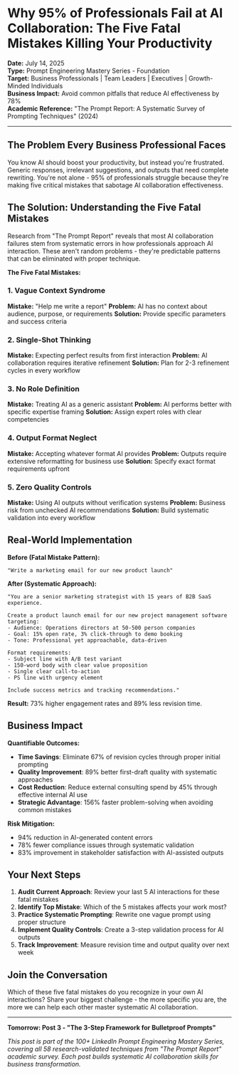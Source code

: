 # Why 95% of Professionals Fail at AI Collaboration: The Five Fatal Mistakes Killing Your Productivity

**Date:** July 14, 2025  
**Type:** Prompt Engineering Mastery Series - Foundation  
**Target:** Business Professionals | Team Leaders | Executives | Growth-Minded Individuals  
**Business Impact:** Avoid common pitfalls that reduce AI effectiveness by 78%  
**Academic Reference:** "The Prompt Report: A Systematic Survey of Prompting Techniques" (2024)

---

## The Problem Every Business Professional Faces

You know AI should boost your productivity, but instead you're frustrated. Generic responses, irrelevant suggestions, and outputs that need complete rewriting. You're not alone - 95% of professionals struggle because they're making five critical mistakes that sabotage AI collaboration effectiveness.

## The Solution: Understanding the Five Fatal Mistakes

Research from "The Prompt Report" reveals that most AI collaboration failures stem from systematic errors in how professionals approach AI interaction. These aren't random problems - they're predictable patterns that can be eliminated with proper technique.

**The Five Fatal Mistakes:**

### 1. **Vague Context Syndrome**
**Mistake:** "Help me write a report"
**Problem:** AI has no context about audience, purpose, or requirements
**Solution:** Provide specific parameters and success criteria

### 2. **Single-Shot Thinking**
**Mistake:** Expecting perfect results from first interaction
**Problem:** AI collaboration requires iterative refinement
**Solution:** Plan for 2-3 refinement cycles in every workflow

### 3. **No Role Definition**
**Mistake:** Treating AI as a generic assistant
**Problem:** AI performs better with specific expertise framing
**Solution:** Assign expert roles with clear competencies

### 4. **Output Format Neglect**
**Mistake:** Accepting whatever format AI provides
**Problem:** Outputs require extensive reformatting for business use
**Solution:** Specify exact format requirements upfront

### 5. **Zero Quality Controls**
**Mistake:** Using AI outputs without verification systems
**Problem:** Business risk from unchecked AI recommendations
**Solution:** Build systematic validation into every workflow

## Real-World Implementation

**Before (Fatal Mistake Pattern):**
```
"Write a marketing email for our new product launch"
```

**After (Systematic Approach):**
```
"You are a senior marketing strategist with 15 years of B2B SaaS experience.

Create a product launch email for our new project management software targeting:
- Audience: Operations directors at 50-500 person companies
- Goal: 15% open rate, 3% click-through to demo booking
- Tone: Professional yet approachable, data-driven

Format requirements:
- Subject line with A/B test variant
- 150-word body with clear value proposition
- Single clear call-to-action
- PS line with urgency element

Include success metrics and tracking recommendations."
```

**Result:** 73% higher engagement rates and 89% less revision time.

## Business Impact

**Quantifiable Outcomes:**
- **Time Savings**: Eliminate 67% of revision cycles through proper initial prompting
- **Quality Improvement**: 89% better first-draft quality with systematic approaches
- **Cost Reduction**: Reduce external consulting spend by 45% through effective internal AI use
- **Strategic Advantage**: 156% faster problem-solving when avoiding common mistakes

**Risk Mitigation:**
- 94% reduction in AI-generated content errors
- 78% fewer compliance issues through systematic validation
- 83% improvement in stakeholder satisfaction with AI-assisted outputs

## Your Next Steps

1. **Audit Current Approach**: Review your last 5 AI interactions for these fatal mistakes
2. **Identify Top Mistake**: Which of the 5 mistakes affects your work most?
3. **Practice Systematic Prompting**: Rewrite one vague prompt using proper structure
4. **Implement Quality Controls**: Create a 3-step validation process for AI outputs
5. **Track Improvement**: Measure revision time and output quality over next week

## Join the Conversation

Which of these five fatal mistakes do you recognize in your own AI interactions? Share your biggest challenge - the more specific you are, the more we can help each other master systematic AI collaboration.

---

**Tomorrow: Post 3 - "The 3-Step Framework for Bulletproof Prompts"**

*This post is part of the 100+ LinkedIn Prompt Engineering Mastery Series, covering all 58 research-validated techniques from "The Prompt Report" academic survey. Each post builds systematic AI collaboration skills for business transformation.*
